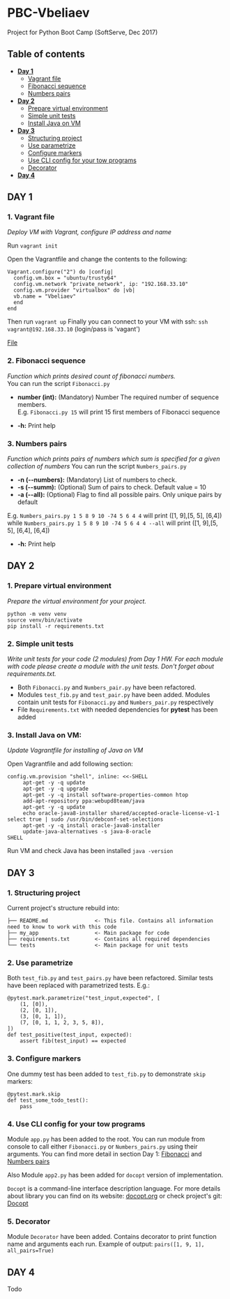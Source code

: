 # PBC-Vbeliaev #  

Project for Python Boot Camp (SoftServe, Dec 2017)

## Table of contents ##
* **[Day 1](#day-1)**
  * [Vagrant file](#1-vagrant-file)
  * [Fibonacci sequence](#2-fibonacci-sequence)
  * [Numbers pairs](#3-numbers-pairs)
* **[Day 2](#day-2)**
  * [Prepare virtual environment](#1-prepare-virtual-environment)
  * [Simple unit tests](#2-simple-unit-tests)
  * [Install Java on VM](#3-install-java-on-vm)
* **[Day 3](#day-3)**
  * [Structuring project](#1-structuring-project)
  * [Use parametrize](#2-use-parametrize)
  * [Configure markers](#3-configure-markers)
  * [Use CLI config for your tow programs](#4-use-cli-config-for-you-tow-programs)
  * [Decorator](#5-decorator)
* **[Day 4](#day-4)**
   

## DAY 1 ##

### **1. Vagrant file** ###

*Deploy VM with Vagrant, configure IP address and name*

Run `vagrant init`

Open the Vagrantfile and change the contents to the following:

```
Vagrant.configure("2") do |config|
  config.vm.box = "ubuntu/trusty64"
  config.vm.network "private_network", ip: "192.168.33.10"
  config.vm.provider "virtualbox" do |vb|
  vb.name = "Vbeliaev"
  end
end
```

Then run `vagrant up`
Finally you can connect to your VM with ssh: `ssh vagrant@192.168.33.10` (login/pass is 'vagant')


[File](https://github.com/krizzis/PBC-Vbeliaev/blob/master/Vagrantfile)


### **2. Fibonacci sequence** ###
*Function which prints desired count of fibonacci numbers.*  
You can run the script `Fibonacci.py`  

* **number (int):** (Mandatory) Number The required number of sequence members.  
E.g. `Fibonacci.py 15` will print 15 first members of Fibonacci sequence


* **-h:** Print help


### **3. Numbers pairs** ###
*Function which prints pairs of numbers which sum is specified for a given collection of numbers*
You can run the script `Numbers_pairs.py`

* **-n (--numbers):** (Mandatory) List of numbers to check.  
* **-s (--summ):** (Optional) Sum of pairs to check. Default value = 10
* **-a (--all):** (Optional) Flag to find all possible pairs. Only unique pairs by default

E.g. `Numbers_pairs.py 1 5 8 9 10 -74 5 6 4 4` will print (\[1, 9],\[5, 5], \[6,4])  
while `Numbers_pairs.py 1 5 8 9 10 -74 5 6 4 4 --all` will print (\[1, 9],\[5, 5], \[6,4], \[6,4])

* **-h:** Print help

## DAY 2 ##

### **1. Prepare virtual environment** ###
*Prepare the virtual environment for your project.*

```
python -m venv venv
source venv/bin/activate
pip install -r requirements.txt
```

### **2. Simple unit tests** ###
*Write unit tests for your code (2 modules) from Day 1 HW. For each module with code please create a module with the unit tests. Don't forget about requirements.txt.*

- Both `Fibonacci.py` and `Numbers_pair.py` have been refactored.
- Modules `test_fib.py` and `test_pair.py` have been added. Modules contain unit tests for `Fibonacci.py` and `Numbers_pair.py` respectively
- File `Requirements.txt` with needed dependencies for **pytest** has been added  

### **3. Install Java on VM:** ###
*Update Vagrantfile for installing of Java on VM*  

Open Vagrantfile and add following section:
```
config.vm.provision "shell", inline: <<-SHELL
     apt-get -y -q update
     apt-get -y -q upgrade
     apt-get -y -q install software-properties-common htop
     add-apt-repository ppa:webupd8team/java
     apt-get -y -q update
     echo oracle-java8-installer shared/accepted-oracle-license-v1-1 select true | sudo /usr/bin/debconf-set-selections
     apt-get -y -q install oracle-java8-installer
     update-java-alternatives -s java-8-oracle
SHELL
```

Run VM and check Java has been installed `java -version`  

## DAY 3 ##

### **1. Structuring project** ###

Current project's structure rebuild into:
```
├── README.md               <- This file. Contains all information need to know to work with this code
├── my_app                  <- Main package for code
├── requirements.txt        <- Contains all required dependencies
└── tests                   <- Main package for unit tests
```

### **2. Use parametrize** ###
Both `test_fib.py` and `test_pairs.py` have been refactored. Similar tests have been replaced with parametrized tests.
E.g.:

```
@pytest.mark.parametrize("test_input,expected", [
    (1, [0]),
    (2, [0, 1]),
    (3, [0, 1, 1]),
    (7, [0, 1, 1, 2, 3, 5, 8]),
])
def test_positive(test_input, expected):
    assert fib(test_input) == expected
```

### **3. Configure markers** ###

One dummy test has been added to `test_fib.py` to demonstrate `skip` markers:

```
@pytest.mark.skip
def test_some_todo_test():
    pass

```

### **4. Use CLI config for your tow programs** ###

Module `app.py` has been added to the root. You can run module from console to call either `Fibonacci.py` or `Numbers_pairs.py` using their arguments.
You can find more detail in section Day 1:  [Fibonacci](#2-fibonacci-sequence) and [Numbers pairs](#3-numbers-pairs)

Also Module `app2.py` has been added for `docopt` version of implementation.

`Docopt` is a command-line interface description language. For more details about library you can find on its website: [docopt.org](http://docopt.org/) or
check project's git: [Docopt](https://github.com/docopt/docopt)

### **5. Decorator** ###
Module `Decorator` have been added. Contains decorator to print function name and arguments each run. Example of output:
`pairs([1, 9, 1], all_pairs=True)`

## DAY 4 ##

Todo


